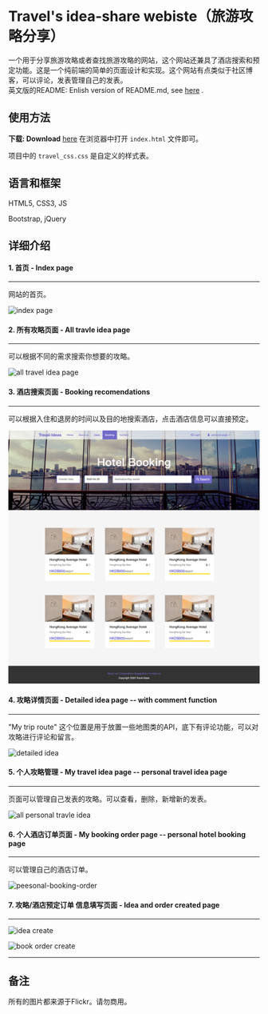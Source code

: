 # Travel's idea-share webiste（旅游攻略分享）

一个用于分享旅游攻略或者查找旅游攻略的网站，这个网站还兼具了酒店搜索和预定功能。这是一个纯前端的简单的页面设计和实现。这个网站有点类似于社区博客，可以评论，发表管理自己的发表。   
英文版的README: Enlish version of README.md, see [here](https://github.com/Kexin-ya/travel-idea-share) . 

## 使用方法

**下载: Download** [here](https://github.com/Kexin-ya/travel-idea-share/releases/tag/1.0) 
在浏览器中打开 `index.html` 文件即可。

项目中的  `travel_css.css` 是自定义的样式表。

## 语言和框架

HTML5, CSS3, JS 

Bootstrap, jQuery

## 详细介绍

#### 1. 首页 - Index page 

-----

网站的首页。

![index page](https://github.com/Kexin-ya/travel-idea-share/blob/master/localhost_8000_home%20(1).png)


#### 2. 所有攻略页面 - All travle idea page

------

可以根据不同的需求搜索你想要的攻略。

![all travel idea page](localhost_8000_travel_ideas.png)



#### 3. 酒店搜索页面 - Booking recomendations 

-------

可以根据入住和退房的时间以及目的地搜索酒店，点击酒店信息可以直接预定。

![hotel select](booking.png)



#### 4. 攻略详情页面 - Detailed idea page -- with comment function 

----

"My trip route" 这个位置是用于放置一些地图类的API，底下有评论功能，可以对攻略进行评论和留言。

![detailed idea](detailed-idea.png)



#### 5. 个人攻略管理 - My travel idea page -- personal travel idea page 

----

页面可以管理自己发表的攻略。可以查看，删除，新增新的发表。

![all personal travle idea](localhost_8000_travel_ideas_perallideashow_1.png)



#### 6. 个人酒店订单页面 - My booking order page -- personal hotel booking page

------

可以管理自己的酒店订单。

![peesonal-booking-order](peesonal-booking-order.png)



#### 7. 攻略/酒店预定订单 信息填写页面 - Idea and order created page

------

![idea create](idea-create.png)



![book order create](booking-order-create.png)



----

## 备注

所有的图片都来源于Flickr。请勿商用。

